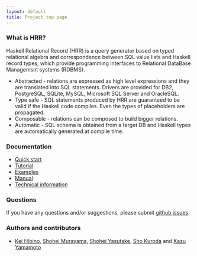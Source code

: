 ```yaml
---
layout: default
title: Project top page
---
```


### <a name="what-is-hrr"></a> What is HRR?

Haskell Relational Record (HRR) is a query generator based on typed relational algebra and correspondence between SQL value lists and Haskell record types, which provide programming interfaces to Relational DataBase Managemsnt systems (RDBMS).

- Abstracted - relations are expressed as high level expressions and they are translated into SQL statements. Drivers are provided for DB2, PostgreSQL, SQLite, MySQL, Microsoft SQL Server and OracleSQL.
- Type safe - SQL statements produced by HRR are guaranteed to be valid if the Haskell code compiles. Even the types of placeholders are propagated.
- Composable - relations can be composed to build bigger relations.
- Automatic - SQL schema is obtained from a target DB and Haskell types are automatically generated at compile time.

### Documentation

- [Quick start](quickstart.html)
- [Tutorial](tutorial.html)
- [Examples](examples.html)
- [Manual](http://hackage.haskell.org/package/relational-record/docs/Database-Relational-Query-Documentation.html)
- [Technical information](techinfo.html)

### Questions

If you have any questions and/or suggestions, please submit [github issues](https://github.com/khibino/haskell-relational-record/issues).

### Authors and contributors

- [Kei Hibino](https://github.com/khibino), [Shohei Murayama](https://github.com/yuga), [Shohei Yasutake](https://github.com/amutake), [Sho Kuroda](https://github.com/krdlab) and [Kazu Yamamoto](https://github.com/kazu-yamamoto)
